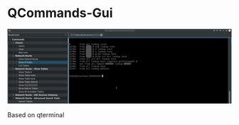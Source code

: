 # QCommands-Gui

![Alt text](https://github.com/Intika-Linux-Apps/QCommands-Gui/raw/master/captures/capture.png?raw=true "Capture")


Based on qterminal
